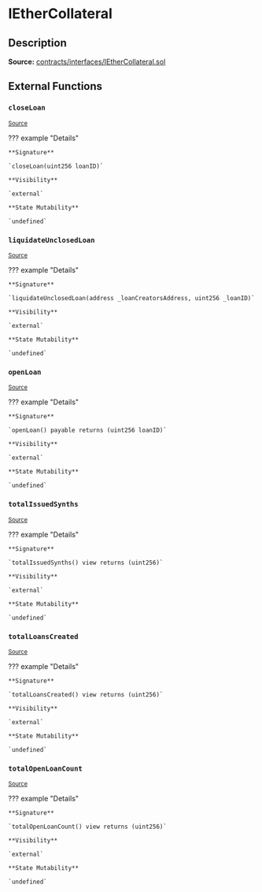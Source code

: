 # IEtherCollateral

## Description

**Source:** [contracts/interfaces/IEtherCollateral.sol](https://github.com/Synthetixio/synthetix/tree/v2.45.0-alpha/contracts/interfaces/IEtherCollateral.sol)

## External Functions

### `closeLoan`

<sub>[Source](https://github.com/Synthetixio/synthetix/tree/v2.45.0-alpha/contracts/interfaces/IEtherCollateral.sol#L15)</sub>

??? example "Details"

    **Signature**

    `closeLoan(uint256 loanID)`

    **Visibility**

    `external`

    **State Mutability**

    `undefined`

### `liquidateUnclosedLoan`

<sub>[Source](https://github.com/Synthetixio/synthetix/tree/v2.45.0-alpha/contracts/interfaces/IEtherCollateral.sol#L17)</sub>

??? example "Details"

    **Signature**

    `liquidateUnclosedLoan(address _loanCreatorsAddress, uint256 _loanID)`

    **Visibility**

    `external`

    **State Mutability**

    `undefined`

### `openLoan`

<sub>[Source](https://github.com/Synthetixio/synthetix/tree/v2.45.0-alpha/contracts/interfaces/IEtherCollateral.sol#L13)</sub>

??? example "Details"

    **Signature**

    `openLoan() payable returns (uint256 loanID)`

    **Visibility**

    `external`

    **State Mutability**

    `undefined`

### `totalIssuedSynths`

<sub>[Source](https://github.com/Synthetixio/synthetix/tree/v2.45.0-alpha/contracts/interfaces/IEtherCollateral.sol#L6)</sub>

??? example "Details"

    **Signature**

    `totalIssuedSynths() view returns (uint256)`

    **Visibility**

    `external`

    **State Mutability**

    `undefined`

### `totalLoansCreated`

<sub>[Source](https://github.com/Synthetixio/synthetix/tree/v2.45.0-alpha/contracts/interfaces/IEtherCollateral.sol#L8)</sub>

??? example "Details"

    **Signature**

    `totalLoansCreated() view returns (uint256)`

    **Visibility**

    `external`

    **State Mutability**

    `undefined`

### `totalOpenLoanCount`

<sub>[Source](https://github.com/Synthetixio/synthetix/tree/v2.45.0-alpha/contracts/interfaces/IEtherCollateral.sol#L10)</sub>

??? example "Details"

    **Signature**

    `totalOpenLoanCount() view returns (uint256)`

    **Visibility**

    `external`

    **State Mutability**

    `undefined`
